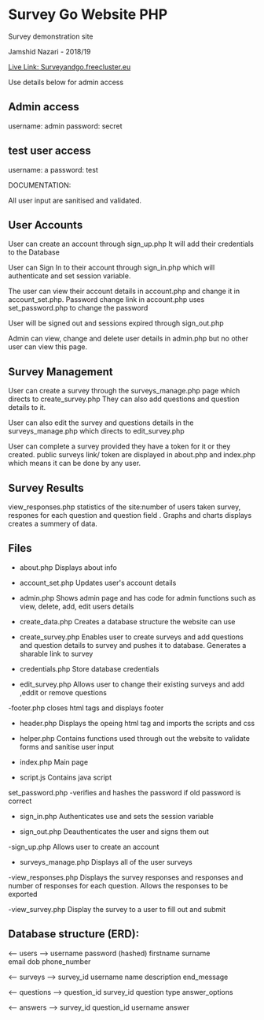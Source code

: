 # Survey Go Website PHP
 Survey demonstration site 
 
Jamshid Nazari - 2018/19

<a href="Surveyandgo.freecluster.eu">Live Link: Surveyandgo.freecluster.eu</a>

Use details below for admin access

Admin access
-------------- 
username: admin
password: secret

test user access
--------------
username: a
password: test

DOCUMENTATION:

All user input are sanitised and validated.

User Accounts
--------------
User can create an account through sign_up.php
It will add their credentials to the Database

User can Sign In to their account through sign_in.php
which will authenticate and set session variable.

The user can view their account details in account.php
and change it in account_set.php.
Password change link in account.php uses set_password.php to change the password

User will be signed out and sessions expired through sign_out.php

Admin can view, change and delete user details in admin.php but no other user can view this page.


Survey Management
--------------------
User can create a survey through the surveys_manage.php page which directs to create_survey.php
They can also add questions and question details to it.

User can also edit the survey and questions details in the surveys_manage.php which directs to edit_survey.php

User can complete a survey provided they have a token for it or they created.
public surveys link/ token are displayed in about.php and index.php which means it can be done by any user.


Survey Results
--------------------
view_responses.php statistics of the site:number of users taken survey, respones for each question and question field .
Graphs and charts displays creates a summery of data.


Files
-------------
- about.php
Displays about info

- account_set.php
Updates user's account details

- admin.php
Shows admin page and has code for admin functions such as view, delete, add, edit users details

- create_data.php
Creates a database structure the website can use

- create_survey.php
Enables user to create surveys and add questions and question details to survey and pushes it to database. Generates a sharable link to survey

- credentials.php
Store database credentials 

- edit_survey.php
Allows user to change their existing surveys and add ,eddit or remove questions

-footer.php
closes html tags and displays footer

- header.php
Displays the opeing html tag and imports the scripts and css

- helper.php
Contains functions used through out the website to validate forms and sanitise user input

- index.php
Main page 

- script.js
Contains java script

set_password.php
-verifies and hashes the password if old password is correct

- sign_in.php
Authenticates use and sets the session variable

- sign_out.php
Deauthenticates the user and signs them out

-sign_up.php
Allows user to create an account 

- surveys_manage.php
Displays all of the user surveys

-view_responses.php
Displays the survey responses and responses and number of responses for each question.
Allows the responses to be exported

-view_survey.php
Display the survey to a user to fill out and submit



Database structure (ERD):
---------------------

<-- users -->
username <PK>
password (hashed)
firstname 
surname   
email
dob
phone_number



<-- surveys -->
survey_id <PK>
username <FK>
name
description
end_message


<-- questions -->
question_id <PK>
survey_id <FK>
question 
type 
answer_options 

<-- answers -->
survey_id<FK>
question_id <FK>
username
answer
